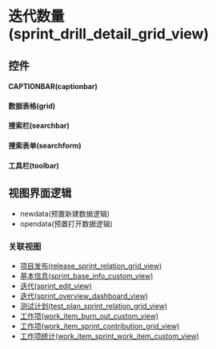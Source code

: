 # 迭代数量(sprint_drill_detail_grid_view)  <!-- {docsify-ignore-all} -->



## 控件
#### CAPTIONBAR(captionbar)
#### 数据表格(grid)
#### 搜索栏(searchbar)
#### 搜索表单(searchform)
#### 工具栏(toolbar)

## 视图界面逻辑
  * newdata(预置新建数据逻辑)
  * opendata(预置打开数据逻辑)


### 关联视图
  * [项目发布(release_sprint_relation_grid_view)](app/view/release_sprint_relation_grid_view)
  * [基本信息(sprint_base_info_custom_view)](app/view/sprint_base_info_custom_view)
  * [迭代(sprint_edit_view)](app/view/sprint_edit_view)
  * [迭代(sprint_overview_dashboard_view)](app/view/sprint_overview_dashboard_view)
  * [测试计划(test_plan_sprint_relation_grid_view)](app/view/test_plan_sprint_relation_grid_view)
  * [工作项(work_item_burn_out_custom_view)](app/view/work_item_burn_out_custom_view)
  * [工作项(work_item_sprint_contribution_grid_view)](app/view/work_item_sprint_contribution_grid_view)
  * [工作项统计(work_item_sprint_work_item_custom_view)](app/view/work_item_sprint_work_item_custom_view)

<script>
 const { createApp } = Vue
  createApp({
    data() {
      return {

      }
    }
  }).use(ElementPlus).mount('#app')
</script>